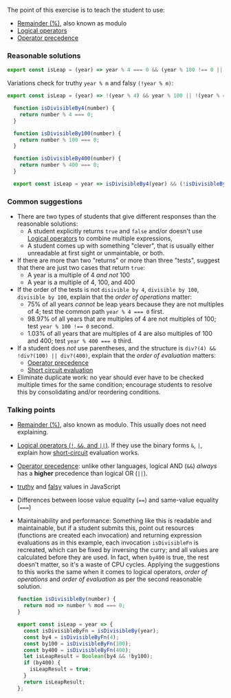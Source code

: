 The point of this exercise is to teach the student to use:
- [Remainder (%)](https://developer.mozilla.org/en-US/docs/Web/JavaScript/Reference/Operators/Arithmetic_Operators#Remainder_()), also known as modulo
- [Logical operators](https://developer.mozilla.org/en-US/docs/Web/JavaScript/Reference/Operators/Logical_Operators)
- [Operator precedence](https://developer.mozilla.org/en-US/docs/Web/JavaScript/Reference/Operators/Operator_Precedence)

### Reasonable solutions

```javascript
export const isLeap = (year) => year % 4 === 0 && (year % 100 !== 0 || year % 400 === 0);
```
Variations check for truthy `year % m` and falsy `(!year % m)`:
```javascript
export const isLeap = (year) => !(year % 4) && year % 100 || !(year % 400);
```

```javascript
  function isDivisibleBy4(number) {
    return number % 4 === 0;
  }

  function isDivisibleBy100(number) {
    return number % 100 === 0;
  }

  function isDivisibleBy400(number) {
    return number % 400 === 0;
  }

  export const isLeap = year => isDivisibleBy4(year) && (!isDivisibleBy100(year) || isDivisibleBy400(year))
  ```

### Common suggestions
- There are two types of students that give different responses than the reasonable solutions:
  - A student explicitly returns `true` and `false` and/or doesn't use [Logical operators](https://developer.mozilla.org/en-US/docs/Web/JavaScript/Reference/Operators/Logical_Operators) to combine multiple expressions,
  - A student comes up with something "clever", that is usually either unreadable at first sight or unmaintable, or both.
- If there are more than two "returns" or more than three "tests", suggest that there are just two cases that return `true`:
  - A year is a multiple of 4 *and not* 100
  - A year is a multiple of 4, 100, and 400
- If the order of the tests is not `disivible by 4`, `divisible by 100`, `divisible by 100`, explain that the _order of operations_ matter:
  - 75% of all years *cannot* be leap years because they are not multiples of 4; test the common path `year % 4 === 0` first.
  - 98.97% of all years that are multiples of 4 are not multiples of 100; test `year % 100 !== 0` second.
  - 1.03% of all years that are multiples of 4 are also multiples of 100 and 400; test `year % 400 === 0` third.
- If a student does _not_ use parentheses, and the structure is `div?(4) && !div?(100) || div?(400)`, explain that the _order of evaluation_ matters:
  - [Operator precedence](https://developer.mozilla.org/en-US/docs/Web/JavaScript/Reference/Operators/Operator_Precedence)
  - [Short circuit evaluation](https://developer.mozilla.org/en-US/docs/Web/JavaScript/Reference/Operators/Logical_Operators#Short-circuit_evaluation)
- Eliminate duplicate work: no year should ever have to be checked multiple times for the same condition; encourage students to resolve this by consolidating and/or reordering conditions.

### Talking points
- [Remainder (%)](https://developer.mozilla.org/en-US/docs/Web/JavaScript/Reference/Operators/Arithmetic_Operators#Remainder_()), also known as modulo. This usually does not need explaining.
- [Logical operators (`!`, `&&`, and `||`)](https://developer.mozilla.org/en-US/docs/Web/JavaScript/Reference/Operators/Logical_Operators). If they use the binary forms `&`, `|`, explain how [short-circuit](https://developer.mozilla.org/en-US/docs/Web/JavaScript/Reference/Operators/Logical_Operators#Short-circuit_evaluation) evaluation works.
- [Operator precedence](https://developer.mozilla.org/en-US/docs/Web/JavaScript/Reference/Operators/Operator_Precedence): unlike other languages, logical AND (`&&`) _always_ has a **higher** precedence than logical OR (`||`).
- [truthy](https://developer.mozilla.org/en-US/docs/Glossary/Truthy) and [falsy](https://developer.mozilla.org/en-US/docs/Glossary/Falsy) values in JavaScript
- Differences between loose value equality (`==`) and same-value equality (`===`)
- Maintainability and performance:
  Something like this ís readable and maintainable, but if a student submits this, point out resources (functions are created each invocation) and returning expression evaluations as in this example, each invocation `isDivisibleFn` is recreated, which can be fixed by inversing the curry; and all values are calculated before they are used. In fact, when `by400` is true, the rest doesn't matter, so it's a waste of CPU cycles. Applying the suggestions to this works the same when it comes to logical operators, _order of operations_ and _order of evaluation_ as per the second reasonable solution.

  ```javascript
  function isDivisibleBy(number) {
    return mod => number % mod === 0;
  }

  export const isLeap = year => {
    const isDivisibleByFn = isDivisibleBy(year);
    const by4 = isDivisibleByFn(4);
    const by100 = isDivisibleByFn(100);
    const by400 = isDivisibleByFn(400);
    let isLeapResult = Boolean(by4 && !by100);
    if (by400) {
      isLeapResult = true;
    }
    return isLeapResult;
  };
  ```

